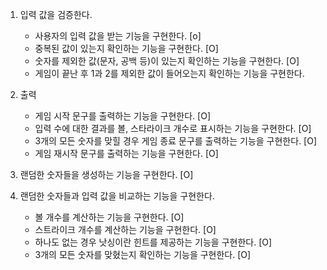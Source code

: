 1. 입력 값을 검증한다.
    - 사용자의 입력 값을 받는 기능을 구현한다. [o]
    - 중복된 값이 있는지 확인하는 기능을 구현한다. [O]
    - 숫자를 제외한 값(문자, 공백 등)이 있는지 확인하는 기능을 구현한다. [O]
    - 게임이 끝난 후 1과 2를 제외한 값이 들어오는지 확인하는 기능을 구현한다.

2. 출력
    - 게임 시작 문구를 출력하는 기능을 구현한다. [O]
    - 입력 수에 대한 결과를 볼, 스타라이크 개수로 표시하는 기능을 구현한다. [O]
    - 3개의 모든 숫자를 맞힐 경우 게임 종료 문구를 출력하는 기능을 구현한다. [O]
    - 게임 재시작 문구를 출력하는 기능을 구현한다. [O]

3. 랜덤한 숫자들을 생성하는 기능을 구현한다. [O]

4. 랜덤한 숫자들과 입력 값을 비교하는 기능을 구현한다.
    - 볼 개수를 계산하는 기능을 구현한다. [O]
    - 스트라이크 개수를 계산하는 기능을 구현한다. [O]
    - 하나도 없는 경우 낫싱이란 힌트를 제공하는 기능을 구현한다. [O]
    - 3개의 모든 숫자를 맞혔는지 확인하는 기능을 구현한다. [O]

